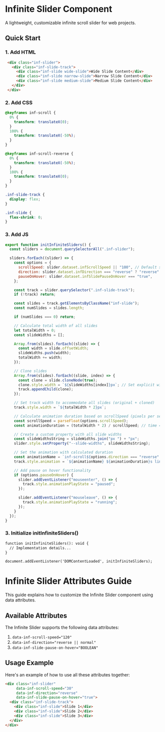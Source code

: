 # Infinite Slider Component

A lightweight, customizable infinite scroll slider for web projects.

## Quick Start

### 1. Add HTML

   ```html
    <div class="inf-slider">
      <div class="inf-slide-track">
        <div class="inf-slide wide-slide">Wide Slide Content</div>
        <div class="inf-slide narrow-slide">Narrow Slide Content</div>
        <div class="inf-slide medium-slide">Medium Slide Content</div>
      </div>
    </div>
   ```

### 2. Add CSS

```css
@keyframes inf-scroll {
  0% {
    transform: translateX(0);
  }
  100% {
    transform: translateX(-50%);
  }
}

@keyframes inf-scroll-reverse {
  0% {
    transform: translateX(-50%);
  }
  100% {
    transform: translateX(0);
  }
}

.inf-slide-track {
  display: flex;
}

.inf-slide {
  flex-shrink: 0;
}

```

### 3. Add JS

```js
export function initInfiniteSliders() {
  const sliders = document.querySelectorAll(".inf-slider");

  sliders.forEach((slider) => {
    const options = {
      scrollSpeed: slider.dataset.infScrollSpeed || "100", // Default scroll speed 100px/s
      direction: slider.dataset.infDirection === "reverse" ? "reverse" : "normal",
      pauseOnHover: slider.dataset.infSlidePauseOnHover === "true",
    };

    const track = slider.querySelector(".inf-slide-track");
    if (!track) return;

    const slides = track.getElementsByClassName("inf-slide");
    const numSlides = slides.length;

    if (numSlides === 0) return;

    // Calculate total width of all slides
    let totalWidth = 0;
    const slideWidths = [];

    Array.from(slides).forEach((slide) => {
      const width = slide.offsetWidth;
      slideWidths.push(width);
      totalWidth += width;
    });

    // Clone slides
    Array.from(slides).forEach((slide, index) => {
      const clone = slide.cloneNode(true);
      clone.style.width = `${slideWidths[index]}px`; // Set explicit width on clones
      track.appendChild(clone);
    });

    // Set track width to accommodate all slides (original + cloned)
    track.style.width = `${totalWidth * 2}px`;

    // Calculate animation duration based on scrollSpeed (pixels per second)
    const scrollSpeed = parseFloat(options.scrollSpeed);
    const animationDuration = (totalWidth * 2) / scrollSpeed; // time = distance / speed

    // Create a custom property with all slide widths
    const slideWidthsString = slideWidths.join("px ") + "px";
    slider.style.setProperty("--slide-widths", slideWidthsString);

    // Set the animation with calculated duration
    const animationName = `inf-scroll${options.direction === "reverse" ? "-reverse" : ""}`;
    track.style.animation = `${animationName} ${animationDuration}s linear infinite`;

    // Add pause on hover functionality
    if (options.pauseOnHover) {
      slider.addEventListener("mouseenter", () => {
        track.style.animationPlayState = "paused";
      });

      slider.addEventListener("mouseleave", () => {
        track.style.animationPlayState = "running";
      });
    }
  });
}
```

### 3. Initialize initInfiniteSliders()

```html
function initInfiniteSliders(): void {
  // Implementation details...
}

document.addEventListener('DOMContentLoaded', initInfiniteSliders);
```


# Infinite Slider Attributes Guide

This guide explains how to customize the Infinite Slider component using data attributes.

## Available Attributes

The Infinite Slider supports the following data attributes:

1. `data-inf-scroll-speed="120"`
2. `data-inf-direction="reverse || normal"`
3. `data-inf-slide-pause-on-hover="BOOLEAN"`


## Usage Example
Here's an example of how to use all these attributes together:

```html
<div class="inf-slider"
     data-inf-scroll-speed="30"
     data-inf-direction="reverse"
     data-inf-slide-pause-on-hover="true">
  <div class="inf-slide-track">
    <div class="inf-slide">Slide 1</div>
    <div class="inf-slide">Slide 2</div>
    <div class="inf-slide">Slide 3</div>
  </div>
</div>
```

